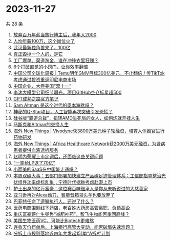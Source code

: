 # 2023-11-27

共 28 条

<!-- BEGIN 36KR -->
<!-- 最后更新时间 2023-11-27 07:03:49 +0800 -->
1. [放弃百万年薪当旅行博主后，我年入2000](https://36kr.com/p/2533347822348039)
1. [人均年薪100万，这个岗位火了](https://36kr.com/p/2534503812572933)
1. [武汉最新独角兽来了，100亿](https://36kr.com/p/2533466489906689)
1. [真正毁掉一个人的，是它](https://36kr.com/p/2533742356407815)
1. [工厂爆单、渠道淘金，谁在冲锋衣里狂赚？](https://36kr.com/p/2533539340641792)
1. [6个打破直觉的小窍门，让你效率翻倍](https://36kr.com/p/2496906166802309)
1. [中国公司全球化周报 | Temu明年GMV目标300亿美元，不止翻倍 / 传TikTok考虑通过投资重返印尼电商市场](https://36kr.com/p/2533490728888072)
1. [中国企业，大卷美国“双十一”](https://36kr.com/p/2533558847940352)
1. [李沐大模型公司细节曝光，项目GitHub空仓标星超500](https://36kr.com/p/2534606109550342)
1. [GPT成熟之路官方笔记](https://36kr.com/p/2534605952345864)
1. [Sam Altman 是这个时代的奥本海默吗？](https://36kr.com/p/2534604127233536)
1. [神秘的Q-Star项目，人工智能再次突破引发恐慌？](https://36kr.com/p/2533173975541257)
1. [硅谷版“霸道总裁”，扭转AMD生死局的女人，如何炼就开挂人生](https://36kr.com/p/2533649208223497)
1. [马斯克和Altman的交换人生](https://36kr.com/p/2533555865526400)
1. [海外 New Things | Vivodyne获3800万美元种子轮融资，培育人体器官进行药物研发](https://36kr.com/p/2531728182208005)
1. [海外 New Things | Africa Healthcare Network获2000万美元融资，为肾病患者提供血液透析服务](https://36kr.com/p/2531093157324292)
1. [赵明为荣耀上市定调后，还面临这些关键问题](https://36kr.com/p/2533741523199751)
1. [“一笔给LP退了70亿”](https://36kr.com/p/2533416896440066)
1. [小而美的SaaS在中国能走通吗？](https://36kr.com/p/2431440332468229)
1. [本周双碳大事：五部门部署加快建立产品碳足迹管理体系；工信部指导整治光伏组件功率虚标乱象；宁德时代据称考虑赴港上市](https://36kr.com/p/2534863803672072)
1. [护士出身的亿万富豪：这位赛百味继承人是你从未听说过的大慈善家](https://36kr.com/p/2533314104878850)
1. [亚马逊再对Alexa动刀，智能音箱领头羊也要放弃了](https://36kr.com/p/2533522899805958)
1. [巴菲特任命了遗嘱执行人，还说了什么？](https://36kr.com/p/2533184414885384)
1. [医药电商围剿线下药店，老百姓大药房高管离职、负债高企](https://36kr.com/p/2533643154005890)
1. [重庆富豪蒋仁生兜售“减肥神药”，智飞生物能否重回巅峰？](https://36kr.com/p/2534418735112065)
1. [美国生物医药VC，可能比Biotech更难熬](https://36kr.com/p/2534364088067849)
1. [连收天价罚单后，上海银行高管大变动，能否破局失速难题？](https://36kr.com/p/2533640659067013)
1. [分拆上市规则落地近四年共发起151单“A拆A”计划](https://36kr.com/p/2532114230699523)
<!-- END 36KR -->